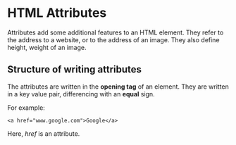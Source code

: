 # HTML Attributes
Attributes add some additional features to an HTML element. They refer to the address to a website, or to the address of an image. They also define height, weight of an image. 

## Structure of writing attributes
The attributes are written in the **opening tag** of an element. They are written in a key value pair, differencing with an **equal** sign.

For example:

```
<a href="www.google.com">Google</a>
```
Here, *href* is an attribute.